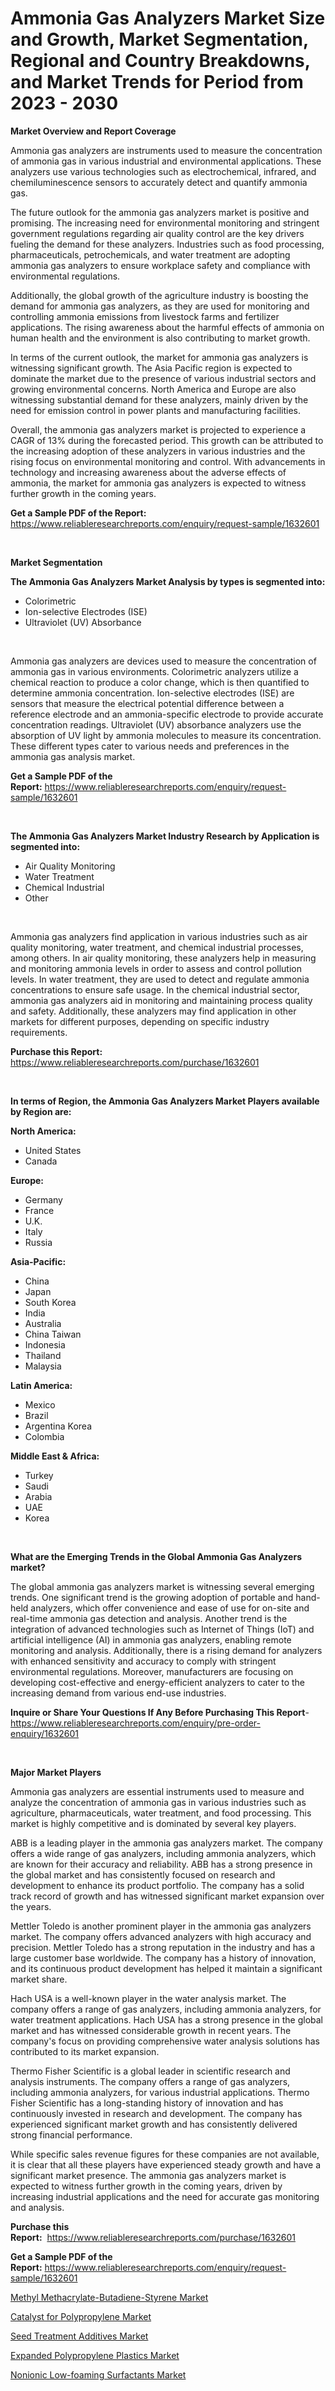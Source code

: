 <p><h1>Ammonia Gas Analyzers Market Size and Growth, Market Segmentation, Regional and Country Breakdowns, and Market Trends for Period from 2023 -  2030</h1></p><p><strong>Market Overview and Report Coverage</strong></p>
<p><p>Ammonia gas analyzers are instruments used to measure the concentration of ammonia gas in various industrial and environmental applications. These analyzers use various technologies such as electrochemical, infrared, and chemiluminescence sensors to accurately detect and quantify ammonia gas.</p><p>The future outlook for the ammonia gas analyzers market is positive and promising. The increasing need for environmental monitoring and stringent government regulations regarding air quality control are the key drivers fueling the demand for these analyzers. Industries such as food processing, pharmaceuticals, petrochemicals, and water treatment are adopting ammonia gas analyzers to ensure workplace safety and compliance with environmental regulations.</p><p>Additionally, the global growth of the agriculture industry is boosting the demand for ammonia gas analyzers, as they are used for monitoring and controlling ammonia emissions from livestock farms and fertilizer applications. The rising awareness about the harmful effects of ammonia on human health and the environment is also contributing to market growth.</p><p>In terms of the current outlook, the market for ammonia gas analyzers is witnessing significant growth. The Asia Pacific region is expected to dominate the market due to the presence of various industrial sectors and growing environmental concerns. North America and Europe are also witnessing substantial demand for these analyzers, mainly driven by the need for emission control in power plants and manufacturing facilities.</p><p>Overall, the ammonia gas analyzers market is projected to experience a CAGR of 13% during the forecasted period. This growth can be attributed to the increasing adoption of these analyzers in various industries and the rising focus on environmental monitoring and control. With advancements in technology and increasing awareness about the adverse effects of ammonia, the market for ammonia gas analyzers is expected to witness further growth in the coming years.</p></p>
<p><strong>Get a Sample PDF of the Report:</strong> <a href="https://www.reliableresearchreports.com/enquiry/request-sample/1632601">https://www.reliableresearchreports.com/enquiry/request-sample/1632601</a></p>
<p>&nbsp;</p>
<p><strong>Market Segmentation</strong></p>
<p><strong>The Ammonia Gas Analyzers Market Analysis by types is segmented into:</strong></p>
<p><ul><li>Colorimetric</li><li>Ion-selective Electrodes (ISE)</li><li>Ultraviolet (UV) Absorbance</li></ul></p>
<p>&nbsp;</p>
<p><p>Ammonia gas analyzers are devices used to measure the concentration of ammonia gas in various environments. Colorimetric analyzers utilize a chemical reaction to produce a color change, which is then quantified to determine ammonia concentration. Ion-selective electrodes (ISE) are sensors that measure the electrical potential difference between a reference electrode and an ammonia-specific electrode to provide accurate concentration readings. Ultraviolet (UV) absorbance analyzers use the absorption of UV light by ammonia molecules to measure its concentration. These different types cater to various needs and preferences in the ammonia gas analysis market.</p></p>
<p><strong>Get a Sample PDF of the Report:</strong>&nbsp;<a href="https://www.reliableresearchreports.com/enquiry/request-sample/1632601">https://www.reliableresearchreports.com/enquiry/request-sample/1632601</a></p>
<p>&nbsp;</p>
<p><strong>The Ammonia Gas Analyzers Market Industry Research by Application is segmented into:</strong></p>
<p><ul><li>Air Quality Monitoring</li><li>Water Treatment</li><li>Chemical Industrial</li><li>Other</li></ul></p>
<p>&nbsp;</p>
<p><p>Ammonia gas analyzers find application in various industries such as air quality monitoring, water treatment, and chemical industrial processes, among others. In air quality monitoring, these analyzers help in measuring and monitoring ammonia levels in order to assess and control pollution levels. In water treatment, they are used to detect and regulate ammonia concentrations to ensure safe usage. In the chemical industrial sector, ammonia gas analyzers aid in monitoring and maintaining process quality and safety. Additionally, these analyzers may find application in other markets for different purposes, depending on specific industry requirements.</p></p>
<p><strong>Purchase this Report:</strong>&nbsp; <a href="https://www.reliableresearchreports.com/purchase/1632601">https://www.reliableresearchreports.com/purchase/1632601</a></p>
<p>&nbsp;</p>
<p><strong>In terms of Region, the Ammonia Gas Analyzers Market Players available by Region are:</strong></p>
<p>
    <p> <strong> North America: </strong>
        <ul>
            <li>United States</li>
            <li>Canada</li>
        </ul>
        </p> 
    <p> <strong> Europe: </strong>
        <ul>
            <li>Germany</li>
            <li>France</li>
            <li>U.K.</li>
            <li>Italy</li>
            <li>Russia</li>
        </ul>
        </p> 
    <p> <strong> Asia-Pacific: </strong>
        <ul>
            <li>China</li>
            <li>Japan</li>
            <li>South Korea</li>
            <li>India</li>
            <li>Australia</li>
            <li>China Taiwan</li>
            <li>Indonesia</li>
            <li>Thailand</li>
            <li>Malaysia</li>
        </ul>
        </p> 
    <p> <strong> Latin America: </strong>
        <ul>
            <li>Mexico</li>
            <li>Brazil</li>
            <li>Argentina Korea</li>
            <li>Colombia</li>
        </ul>
        </p> 
    <p> <strong> Middle East & Africa: </strong>
        <ul>
            <li>Turkey</li>
            <li>Saudi</li>
            <li>Arabia</li>
            <li>UAE</li>
            <li>Korea</li>
        </ul>
    </p>
    </p>
<p>&nbsp;</p>
<p><strong>What are the Emerging Trends in the Global Ammonia Gas Analyzers market?</strong></p>
<p><p>The global ammonia gas analyzers market is witnessing several emerging trends. One significant trend is the growing adoption of portable and hand-held analyzers, which offer convenience and ease of use for on-site and real-time ammonia gas detection and analysis. Another trend is the integration of advanced technologies such as Internet of Things (IoT) and artificial intelligence (AI) in ammonia gas analyzers, enabling remote monitoring and analysis. Additionally, there is a rising demand for analyzers with enhanced sensitivity and accuracy to comply with stringent environmental regulations. Moreover, manufacturers are focusing on developing cost-effective and energy-efficient analyzers to cater to the increasing demand from various end-use industries.</p></p>
<p><strong>Inquire or Share Your Questions If Any Before Purchasing This Report</strong>- <a href="https://www.reliableresearchreports.com/enquiry/pre-order-enquiry/1632601">https://www.reliableresearchreports.com/enquiry/pre-order-enquiry/1632601</a></p>
<p>&nbsp;</p>
<p><strong>Major Market Players</strong></p>
<p><p>Ammonia gas analyzers are essential instruments used to measure and analyze the concentration of ammonia gas in various industries such as agriculture, pharmaceuticals, water treatment, and food processing. This market is highly competitive and is dominated by several key players.</p><p>ABB is a leading player in the ammonia gas analyzers market. The company offers a wide range of gas analyzers, including ammonia analyzers, which are known for their accuracy and reliability. ABB has a strong presence in the global market and has consistently focused on research and development to enhance its product portfolio. The company has a solid track record of growth and has witnessed significant market expansion over the years.</p><p>Mettler Toledo is another prominent player in the ammonia gas analyzers market. The company offers advanced analyzers with high accuracy and precision. Mettler Toledo has a strong reputation in the industry and has a large customer base worldwide. The company has a history of innovation, and its continuous product development has helped it maintain a significant market share.</p><p>Hach USA is a well-known player in the water analysis market. The company offers a range of gas analyzers, including ammonia analyzers, for water treatment applications. Hach USA has a strong presence in the global market and has witnessed considerable growth in recent years. The company's focus on providing comprehensive water analysis solutions has contributed to its market expansion.</p><p>Thermo Fisher Scientific is a global leader in scientific research and analysis instruments. The company offers a range of gas analyzers, including ammonia analyzers, for various industrial applications. Thermo Fisher Scientific has a long-standing history of innovation and has continuously invested in research and development. The company has experienced significant market growth and has consistently delivered strong financial performance.</p><p>While specific sales revenue figures for these companies are not available, it is clear that all these players have experienced steady growth and have a significant market presence. The ammonia gas analyzers market is expected to witness further growth in the coming years, driven by increasing industrial applications and the need for accurate gas monitoring and analysis.</p></p>
<p><strong>Purchase this Report:</strong>&nbsp;&nbsp;<a href="https://www.reliableresearchreports.com/purchase/1632601">https://www.reliableresearchreports.com/purchase/1632601</a></p>
<p></p>
<p><strong>Get a Sample PDF of the Report:</strong>&nbsp;<a href="https://www.reliableresearchreports.com/enquiry/request-sample/1632601">https://www.reliableresearchreports.com/enquiry/request-sample/1632601</a></p>
<p><p><a href="https://medium.com/@evalynkoepp98698/methyl-methacrylate-butadiene-styrene-market-furnishes-information-on-market-share-market-trends-3818aec7f7cd">Methyl Methacrylate-Butadiene-Styrene Market</a></p><p><a href="https://medium.com/@lorenzmayer1995/catalyst-for-polypropylene-market-size-market-outlook-and-market-forecast-2023-to-2030-68e1d5ad0f6b">Catalyst for Polypropylene Market</a></p><p><a href="https://medium.com/@reganklocko456458/seed-treatment-additives-market-size-market-outlook-and-market-forecast-2023-to-2030-e08971f37936">Seed Treatment Additives Market</a></p><p><a href="https://medium.com/@noelkunzei1/expanded-polypropylene-plastics-market-focuses-on-market-share-size-and-projected-forecast-till-a502ca069e44">Expanded Polypropylene Plastics Market</a></p><p><a href="https://medium.com/@drakesporer988/nonionic-low-foaming-surfactants-market-size-market-outlook-and-market-forecast-2023-to-2030-dd04d0cadbba">Nonionic Low-foaming Surfactants Market</a></p></p>
